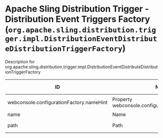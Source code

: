 # Apache Sling Distribution Trigger - Distribution Event Triggers Factory (`org.apache.sling.distribution.trigger.impl.DistributionEventDistributeDistributionTriggerFactory`)

Description for org.apache.sling.distribution.trigger.impl.DistributionEventDistributeDistributionTriggerFactory

| ID  | Name | Required | Type | Default value | Description |
| --- | ---- | -------- | ---- | ------------- | ----------- |
| webconsole.configurationFactory.nameHint | Property webconsole.configurationFactory.nameHint | `true` | `String` | `[Trigger name: {name}]` | Description for webconsole.configurationFactory.nameHint |
| name | Name | `true` | `String` | `null` | The name of the trigger. |
| path | Path | `true` | `String` | `null` | The path for which the distribution events will be forwarded. |
